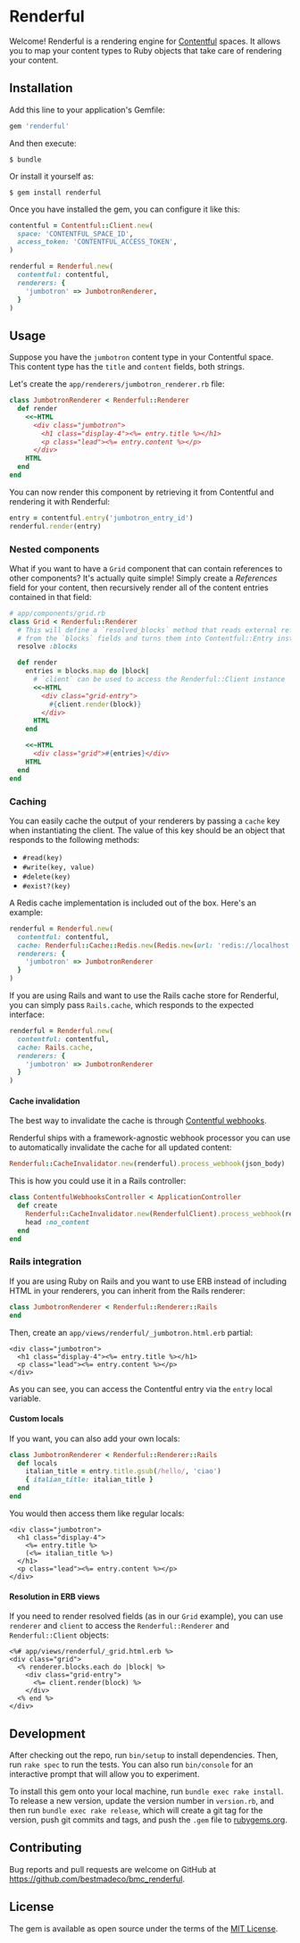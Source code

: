 # Renderful

Welcome! Renderful is a rendering engine for [Contentful](https://www.contentful.com) spaces. It
allows you to map your content types to Ruby objects that take care of rendering your content.

## Installation

Add this line to your application's Gemfile:

```ruby
gem 'renderful'
```

And then execute:

```console
$ bundle
```

Or install it yourself as:

```console
$ gem install renderful
```

Once you have installed the gem, you can configure it like this:

```ruby
contentful = Contentful::Client.new(
  space: 'CONTENTFUL_SPACE_ID',
  access_token: 'CONTENTFUL_ACCESS_TOKEN',
)

renderful = Renderful.new(
  contentful: contentful,
  renderers: {
    'jumbotron' => JumbotronRenderer,
  }
)
``` 

## Usage

Suppose you have the `jumbotron` content type in your Contentful space. This content type has the
`title` and `content` fields, both strings.

Let's create the `app/renderers/jumbotron_renderer.rb` file:

```ruby
class JumbotronRenderer < Renderful::Renderer
  def render
    <<~HTML
      <div class="jumbotron">
        <h1 class="display-4"><%= entry.title %></h1>
        <p class="lead"><%= entry.content %></p>
      </div>
    HTML
  end
end
```

You can now render this component by retrieving it from Contentful and rendering it with Renderful:

```ruby
entry = contentful.entry('jumbotron_entry_id')
renderful.render(entry)
```

### Nested components

What if you want to have a `Grid` component that can contain references to other components? It's
actually quite simple! Simply create a _References_ field for your content, then recursively render
all of the content entries contained in that field:

```ruby
# app/components/grid.rb
class Grid < Renderful::Renderer
  # This will define a `resolved_blocks` method that reads external references 
  # from the `blocks` fields and turns them into Contentful::Entry instances
  resolve :blocks

  def render
    entries = blocks.map do |block|
      # `client` can be used to access the Renderful::Client instance
      <<~HTML
        <div class="grid-entry">
          #{client.render(block)}
        </div>
      HTML
    end

    <<~HTML
      <div class="grid">#{entries}</div>
    HTML
  end
end
```

### Caching

You can easily cache the output of your renderers by passing a `cache` key when instantiating the
client. The value of this key should be an object that responds to the following methods:
 
- `#read(key)`
- `#write(key, value)`
- `#delete(key)`
- `#exist?(key)`

A Redis cache implementation is included out of the box. Here's an example:

```ruby
renderful = Renderful.new(
  contentful: contentful,
  cache: Renderful::Cache::Redis.new(Redis.new(url: 'redis://localhost:6379')),
  renderers: {
    'jumbotron' => JumbotronRenderer
  }
)
``` 

If you are using Rails and want to use the Rails cache store for Renderful, you can simply pass
`Rails.cache`, which responds to the expected interface:

```ruby
renderful = Renderful.new(
  contentful: contentful,
  cache: Rails.cache,
  renderers: {
    'jumbotron' => JumbotronRenderer
  }
)
``` 

#### Cache invalidation

The best way to invalidate the cache is through [Contentful webhooks](https://www.contentful.com/developers/docs/concepts/webhooks/).

Renderful ships with a framework-agnostic webhook processor you can use to automatically invalidate
the cache for all updated content:

```ruby
Renderful::CacheInvalidator.new(renderful).process_webhook(json_body)
```

This is how you could use it in a Rails controller:

```ruby
class ContentfulWebhooksController < ApplicationController
  def create
    Renderful::CacheInvalidator.new(RenderfulClient).process_webhook(request.raw_post)
    head :no_content
  end
end
```

### Rails integration

If you are using Ruby on Rails and you want to use ERB instead of including HTML in your renderers,
you can inherit from the Rails renderer:

```ruby
class JumbotronRenderer < Renderful::Renderer::Rails
end
```

Then, create an `app/views/renderful/_jumbotron.html.erb` partial:

```erb
<div class="jumbotron">
  <h1 class="display-4"><%= entry.title %></h1>
  <p class="lead"><%= entry.content %></p>
</div>
```

As you can see, you can access the Contentful entry via the `entry` local variable.

#### Custom locals

If you want, you can also add your own locals:

```ruby
class JumbotronRenderer < Renderful::Renderer::Rails
  def locals
    italian_title = entry.title.gsub(/hello/, 'ciao')
    { italian_title: italian_title }
  end
end
```

You would then access them like regular locals:

```erb
<div class="jumbotron">
  <h1 class="display-4">
    <%= entry.title %>
    (<%= italian_title %>) 
  </h1>
  <p class="lead"><%= entry.content %></p>
</div>
```

#### Resolution in ERB views

If you need to render resolved fields (as in our `Grid` example), you can use `renderer` and
`client` to access the `Renderful::Renderer` and `Renderful::Client` objects:

```erb
<%# app/views/renderful/_grid.html.erb %>
<div class="grid">
  <% renderer.blocks.each do |block| %>
    <div class="grid-entry">
      <%= client.render(block) %>
    </div>
  <% end %>
</div>
```

## Development

After checking out the repo, run `bin/setup` to install dependencies. Then, run `rake spec` to run 
the tests. You can also run `bin/console` for an interactive prompt that will allow you to 
experiment.

To install this gem onto your local machine, run `bundle exec rake install`. To release a new 
version, update the version number in `version.rb`, and then run `bundle exec rake release`, which 
will create a git tag for the version, push git commits and tags, and push the `.gem` file to 
[rubygems.org](https://rubygems.org).

## Contributing

Bug reports and pull requests are welcome on GitHub at https://github.com/bestmadeco/bmc_renderful.

## License

The gem is available as open source under the terms of the [MIT License](https://opensource.org/licenses/MIT).
